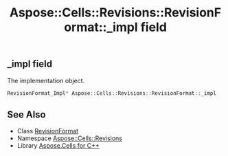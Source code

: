 ﻿---
title: Aspose::Cells::Revisions::RevisionFormat::_impl field
linktitle: _impl
second_title: Aspose.Cells for C++ API Reference
description: 'Aspose::Cells::Revisions::RevisionFormat::_impl field. The implementation object in C++.'
type: docs
weight: 900
url: /cpp/aspose.cells.revisions/revisionformat/_impl/
---
## _impl field


The implementation object.

```cpp
RevisionFormat_Impl* Aspose::Cells::Revisions::RevisionFormat::_impl
```

## See Also

* Class [RevisionFormat](../)
* Namespace [Aspose::Cells::Revisions](../../)
* Library [Aspose.Cells for C++](../../../)
